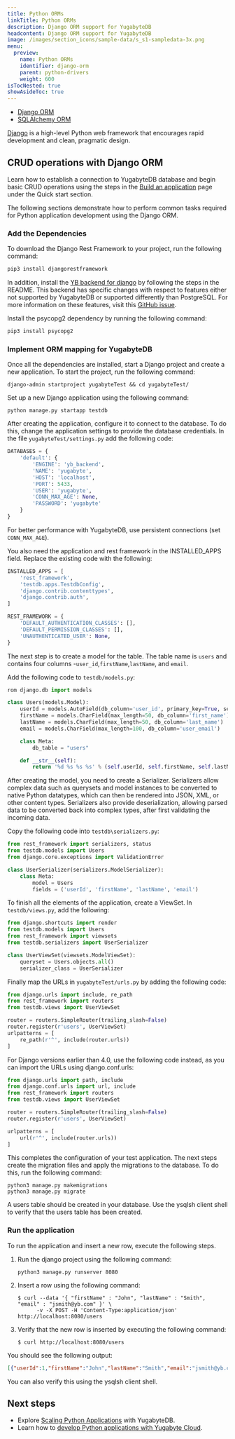 ```yaml
---
title: Python ORMs
linkTitle: Python ORMs
description: Django ORM support for YugabyteDB
headcontent: Django ORM support for YugabyteDB
image: /images/section_icons/sample-data/s_s1-sampledata-3x.png
menu:
  preview:
    name: Python ORMs
    identifier: django-orm
    parent: python-drivers
    weight: 600
isTocNested: true
showAsideToc: true
---
```

<ul class="nav nav-tabs-alt nav-tabs-yb">

  <li >
    <a href="/preview/drivers-orms/python/django/" class="nav-link active">
      <i class="icon-java-bold" aria-hidden="true"></i>
      Django ORM
    </a>
  </li>

  <li >
    <a href="/preview/drivers-orms/python/sqlalchemy/" class="nav-link">
      <i class="icon-postgres" aria-hidden="true"></i>
      SQLAlchemy ORM
    </a>
  </li>

</ul>

[Django](https://www.djangoproject.com/) is a high-level Python web framework that encourages rapid development and clean, pragmatic design.

## CRUD operations with Django ORM

Learn how to establish a connection to YugabyteDB database and begin basic CRUD operations using the steps in the [Build an application](/preview/quick-start/build-apps/python/ysql-django/) page under the Quick start section.

The following sections demonstrate how to perform common tasks required for Python application development using the Django ORM.

### Add the Dependencies

To download the Django Rest Framework to your project, run the following command:

```sh
pip3 install djangorestframework
```

In addition, install the [YB backend for django](https://github.com/yugabyte/yb-django) by following the steps in the README. This backend has specific changes with respect to features either not supported by YugabyteDB or supported differently than PostgreSQL. For more information on these features, visit this [GitHub issue](https://github.com/yugabyte/yugabyte-db/issues/7764).

Install the psycopg2 dependency by running the following command:

```sh
pip3 install psycopg2
```

### Implement ORM mapping for YugabyteDB

Once all the dependencies are installed, start a Django project and create a new application. To start the project, run the following command:

```shell
django-admin startproject yugabyteTest && cd yugabyteTest/
```

Set up a new Django application using the following command:

```shell
python manage.py startapp testdb
```

After creating the application, configure it to connect to the database. To do this, change the application settings to provide the database credentials. In the file `yugabyteTest/settings.py` add the following code:

```python
DATABASES = {
    'default': {
        'ENGINE': 'yb_backend',
        'NAME': 'yugabyte',
        'HOST': 'localhost',
        'PORT': 5433,
        'USER': 'yugabyte',
        'CONN_MAX_AGE': None,
        'PASSWORD': 'yugabyte'
    }
}
```

For better performance with YugabyteDB, use persistent connections (set `CONN_MAX_AGE`).

You also need the application and rest framework in the INSTALLED_APPS field. Replace the existing code with the following:

```python
INSTALLED_APPS = [
    'rest_framework',
    'testdb.apps.TestdbConfig',
    'django.contrib.contenttypes',
    'django.contrib.auth',
]

REST_FRAMEWORK = {
    'DEFAULT_AUTHENTICATION_CLASSES': [],
    'DEFAULT_PERMISSION_CLASSES': [],
    'UNAUTHENTICATED_USER': None,
}
```

The next step is to create a model for the table. The table name is `users` and contains four columns -`user_id`,`firstName`,`lastName`, and `email`.

Add the following code to `testdb/models.py`:

```python
rom django.db import models

class Users(models.Model):
    userId = models.AutoField(db_column='user_id', primary_key=True, serialize=False)
    firstName = models.CharField(max_length=50, db_column='first_name')
    lastName = models.CharField(max_length=50, db_column='last_name')
    email = models.CharField(max_length=100, db_column='user_email')

    class Meta:
        db_table = "users"

    def __str__(self):
        return '%d %s %s %s' % (self.userId, self.firstName, self.lastName, self.email)
```

After creating the model, you need to create a Serializer. Serializers allow complex data such as querysets and model instances to be converted to native Python datatypes, which can then be rendered into JSON, XML, or other content types. Serializers also provide deserialization, allowing parsed data to be converted back into complex types, after first validating the incoming data.

Copy the following code into `testdb\serializers.py`:

```python
from rest_framework import serializers, status
from testdb.models import Users
from django.core.exceptions import ValidationError

class UserSerializer(serializers.ModelSerializer):
    class Meta:
        model = Users
        fields = ('userId', 'firstName', 'lastName', 'email')
```

To finish all the elements of the application, create a ViewSet. In `testdb/views.py`, add the following:

```python
from django.shortcuts import render
from testdb.models import Users
from rest_framework import viewsets
from testdb.serializers import UserSerializer

class UserViewSet(viewsets.ModelViewSet):
    queryset = Users.objects.all()
    serializer_class = UserSerializer
```

Finally map the URLs in `yugabyteTest/urls.py` by adding the following code:

```python
from django.urls import include, re_path
from rest_framework import routers
from testdb.views import UserViewSet

router = routers.SimpleRouter(trailing_slash=False)
router.register(r'users', UserViewSet)
urlpatterns = [
    re_path(r'^', include(router.urls))
]
```

For Django versions earlier than 4.0, use the following code instead, as you can import the URLs using django.conf.urls:

```python
from django.urls import path, include
from django.conf.urls import url, include
from rest_framework import routers
from testdb.views import UserViewSet

router = routers.SimpleRouter(trailing_slash=False)
router.register(r'users', UserViewSet)

urlpatterns = [
    url(r'^', include(router.urls))
]
```

This completes the configuration of your test application. The next steps create the migration files and apply the migrations to the database. To do this, run the following command:

```shell
python3 manage.py makemigrations
python3 manage.py migrate
```

A users table should be created in your database. Use the ysqlsh client shell to verify that the users table has been created.

### Run the application

To run the application and insert a new row, execute the following steps.

1. Run the django project using the following command:

    ```shell
    python3 manage.py runserver 8080
    ```

1. Insert a row using the following command:

    ```shell
    $ curl --data '{ "firstName" : "John", "lastName" : "Smith", "email" : "jsmith@yb.com" }' \
          -v -X POST -H 'Content-Type:application/json' http://localhost:8080/users
    ```

1. Verify that the new row is inserted by executing the following command:

    ```shell
    $ curl http://localhost:8080/users
    ```

You should see the following output:

```output.json
[{"userId":1,"firstName":"John","lastName":"Smith","email":"jsmith@yb.com"}]
```

You can also verify this using the ysqlsh client shell.

## Next steps

- Explore [Scaling Python Applications](/preview/explore/linear-scalability) with YugabyteDB.
- Learn how to [develop Python applications with Yugabyte Cloud](/preview/yugabyte-cloud/cloud-quickstart/cloud-build-apps/cloud-ysql-python/).

